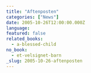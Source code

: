 ```yaml
---
title: "Aftenposten"
categories: ["News"]
date: 2005-10-26T12:00:00.000Z
language:
featured: false
related_books:
  - a-blessed-child
no_book:
  - et-velsignet-barn
_slug: 2005-10-26-aftenposten
---
```

